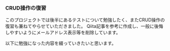 ### CRUD操作の復習

このプロジェクトでは後半にあるテストについて勉強したく、またCRUD操作の復習も兼ねてやらせていただきました。
Qiita記事を参考に作成し、一般に後悔しやすいようにメールアドレス表示等を削除しています。

以下に勉強になった内容を綴っていきたいと思います。
